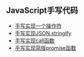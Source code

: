 ## JavaScript手写代码
- [手写实现一个操作符 ](https://github.com/navigatorOpera/javascript_code_handwritten/blob/master/src/simulate-new.js)
- [手写实现JSON.stringify](https://github.com/navigatorOpera/javascript_code_handwritten/blob/master/src/simulate-stringify.js)
- [手写实现call函数](https://github.com/navigatorOpera/javascript_code_handwritten/blob/master/src/simulate-call.js)
- [手写实现简版promise函数](https://github.com/navigatorOpera/javascript_code_handwritten/blob/master/src/simulate-promise.js)